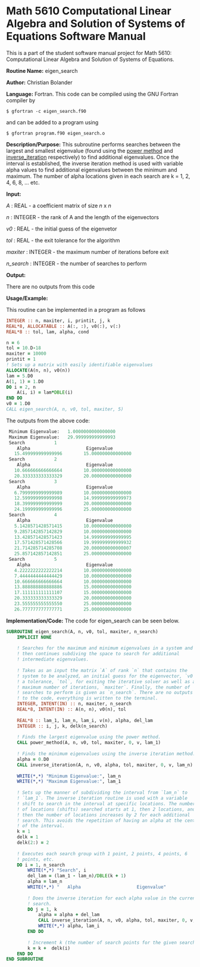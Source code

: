 # Math 5610 Computational Linear Algebra and Solution of Systems of Equations Software Manual

This is a part of the student software manual project for Math 5610: Computational Linear Algebra and Solution of Systems of Equations. 

**Routine Name:**          eigen_search

**Author:** Christian Bolander

**Language:** Fortran. This code can be compiled using the GNU Fortran compiler by

```$ gfortran -c eigen_search.f90```

and can be added to a program using

```$ gfortran program.f90 eigen_search.o ``` 

**Description/Purpose:** This subroutine performs searches between the largest and smallest eigenvalue (found using the [power method](./power_method.md) and [inverse_iteration](./inverse_iteration.md) respectively) to find additional eigenvalues. Once the interval is established, the inverse iteration method is used with variable alpha values to find additional eigenvalues between the minimum and maximum. The number of alpha locations given in each search are k = 1, 2, 4, 6, 8, ... etc.

**Input:** 

*A* : REAL - a coefficient matrix of size *n* x *n*

*n* : INTEGER - the rank of A and the length of the eigenvectors

*v0* : REAL - the initial guess of the eigenvetor

*tol* : REAL - the exit tolerance for the algorithm

*maxiter* : INTEGER - the maximum number of iterations before exit

*n_search* : INTEGER - the number of searches to perform

**Output:** 

There are no outputs from this code

**Usage/Example:**

This routine can be implemented in a program as follows

```fortran
INTEGER :: n, maxiter, i, printit, j, k
REAL*8, ALLOCATABLE :: A(:, :), v0(:), v(:)
REAL*8 :: tol, lam, alpha, cond

n = 6
tol = 10.D-18
maxiter = 10000
printit = 1
! Sets up a matrix with easily identifiable eigenvalues
ALLOCATE(A(n, n), v0(n))
lam = 5.D0
A(1, 1) = 1.D0
DO i = 2, n
	A(i, i) = lam*DBLE(i)
END DO
v0 = 1.D0
CALL eigen_search(A, n, v0, tol, maxiter, 5)
```

The outputs from the above code:

```fortran
 Minimum Eigenvalue:   1.0000000000000000     
 Maximum Eigenvalue:   29.999999999999993     
 Search           1
    Alpha                     Eigenvalue
   15.499999999999996        15.000000000000000     
 Search           2
    Alpha                     Eigenvalue
   10.666666666666664        10.000000000000000     
   20.333333333333329        20.000000000000000     
 Search           3
    Alpha                     Eigenvalue
   6.7999999999999989        10.000000000000000     
   12.599999999999998        14.999999999999973     
   18.399999999999999        20.000000000000000     
   24.199999999999996        25.000000000000000     
 Search           4
    Alpha                     Eigenvalue
   5.1428571428571415        10.000000000000000     
   9.2857142857142829        10.000000000000000     
   13.428571428571423        14.999999999999995     
   17.571428571428566        19.999999999999932     
   21.714285714285708        20.000000000000007     
   25.857142857142851        25.000000000000000     
 Search           5
    Alpha                     Eigenvalue
   4.2222222222222214        10.000000000000000     
   7.4444444444444429        10.000000000000000     
   10.666666666666664        10.000000000000000     
   13.888888888888886        15.000000000000000     
   17.111111111111107        15.000000000000000     
   20.333333333333329        20.000000000000000     
   23.555555555555550        25.000000000000000     
   26.777777777777771        25.000000000000000 
```

**Implementation/Code:** The code for eigen_search can be seen below.

```fortran
SUBROUTINE eigen_search(A, n, v0, tol, maxiter, n_search)
	IMPLICIT NONE
	
	! Searches for the maximum and minimum eigenvalues in a system and
	! then continues subdiving the space to search for additional
	! intermediate eigenvalues.
	
	! Takes as an input the matrix `A` of rank `n` that contains the
	! system to be analyzed, an initial guess for the eigenvector, `v0`,
	! a tolerance, `tol`, for exiting the iterative solver as well as a
	! maximum number of iterations, `maxiter`. Finally, the number of
	! searches to perform is given as `n_search`. There are no outputs
	! to the code, everything is written to the terminal.
	INTEGER, INTENT(IN) :: n, maxiter, n_search
	REAL*8, INTENT(IN) :: A(n, n), v0(n), tol
	
	REAL*8 :: lam_1, lam_n, lam_i, v(n), alpha, del_lam
	INTEGER :: i, j, k, delk(n_search)
	
	! Finds the largest eigenvalue using the power method.
	CALL power_method(A, n, v0, tol, maxiter, 0, v, lam_1)
	
	! Finds the minimum eigenvalues using the inverse iteration method.
	alpha = 0.D0
	CALL inverse_iteration(A, n, v0, alpha, tol, maxiter, 0, v, lam_n)
	
	WRITE(*,*) "Minimum Eigenvalue:", lam_n
	WRITE(*,*) "Maximum Eigenvalue:", lam_1
	
	! Sets up the manner of subdividing the interval from `lam_n` to
	! `lam_1`. The inverse iteration routine is used with a variable
	! shift to search in the interval at specific locations. The number
	! of locations (shifts) searched starts at 1, then 2 locations, and
	! then the number of locations increases by 2 for each additional
	! search. This avoids the repetition of having an alpha at the center
	! of the interval.
	k = 1
	delk = 1
	delk(2:) = 2
	
	! Executes each search group with 1 point, 2 points, 4 points, 6
	! points, etc.
	DO i = 1, n_search
		WRITE(*,*) "Search", i
		del_lam = (lam_1 - lam_n)/DBLE(k + 1)
		alpha = lam_n
		WRITE(*,*) "   Alpha                     Eigenvalue"
		
		! Does the inverse iteration for each alpha value in the current
		! search.
		DO j = 1, k
			alpha = alpha + del_lam
			CALL inverse_iteration(A, n, v0, alpha, tol, maxiter, 0, v, lam_i)
			WRITE(*,*) alpha, lam_i
		END DO
		
		! Increment k (the number of search points for the given search)
		k = k +  delk(i)
	END DO
END SUBROUTINE
```